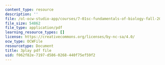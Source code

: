 ```yaml
---
content_type: resource
description: ''
file: /ol-ocw-studio-app/courses/7-01sc-fundamentals-of-biology-fall-2011/f062f82e7197d5860268440f75ef59f2_DRBREvFL19g.pdf
file_size: 54862
file_type: application/pdf
learning_resource_types: []
license: https://creativecommons.org/licenses/by-nc-sa/4.0/
ocw_type: OCWFile
resourcetype: Document
title: 3play pdf file
uid: f062f82e-7197-d586-0268-440f75ef59f2
---
```

